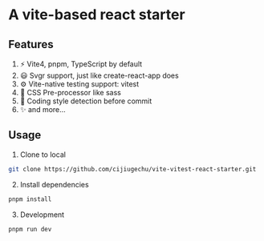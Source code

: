 # A vite-based react starter

## Features
1. ⚡️ Vite4, pnpm, TypeScript by default
2. 😃 Svgr support, just like create-react-app does
3. ⚙️ Vite-native testing support: vitest
4. 🎨 CSS Pre-processor like sass
5. 🦾 Coding style detection before commit
6. ✨ and more...

## Usage
1. Clone to local
```bash
git clone https://github.com/cijiugechu/vite-vitest-react-starter.git
```
2. Install dependencies
```bash
pnpm install
```
3. Development
```bash
pnpm run dev
```
